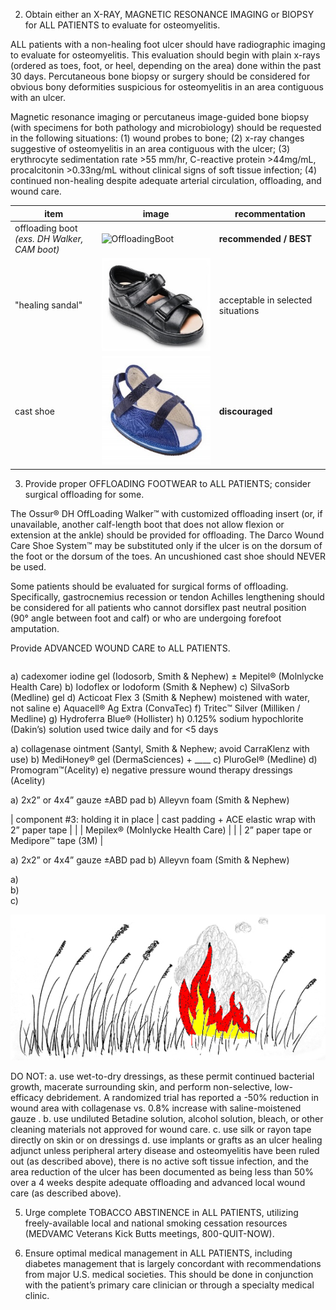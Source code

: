 2. Obtain either an X-RAY, MAGNETIC RESONANCE IMAGING or BIOPSY for ALL PATIENTS to evaluate for osteomyelitis.

ALL patients with a non-healing foot ulcer should have radiographic imaging to evaluate for osteomyelitis. This evaluation should begin with plain x-rays (ordered as toes, foot, or heel, depending on the area) done within the past 30 days. Percutaneous bone biopsy or surgery should be considered for obvious bony deformities suspicious for osteomyelitis in an area contiguous with an ulcer.

Magnetic resonance imaging or percutaneus image-guided bone biopsy (with specimens for both pathology and microbiology) should be requested in the following situations: (1) wound probes to bone; (2) x-ray changes suggestive of osteomyelitis in an area contiguous with the ulcer; (3) erythrocyte sedimentation rate >55 mm/hr, C-reactive protein >44mg/mL, procalcitonin >0.33ng/mL  without clinical signs of soft tissue infection; (4) continued non-healing despite adequate arterial circulation, offloading, and wound care.

| item  | image  | recommentation  |
|---|---|---|
| offloading boot<br><i>(exs. DH Walker, CAM boot)</i>  |  ![OffloadingBoot](/OffloadingBoot.jpg) | <b>recommended / BEST</b> | 
| "healing sandal"  |  ![HealingSandal](/assets/HealingSandal.jpg) | acceptable in selected situations |
| cast shoe  | ![cast shoe](/assets/CastShoe.jpg) | <b>discouraged</b> |


3. Provide proper OFFLOADING FOOTWEAR to ALL PATIENTS; consider surgical offloading for some.

The Ossur® DH OffLoading Walker™ with customized offloading insert (or, if unavailable, another calf-length boot that does not allow flexion or extension at the ankle) should be provided for offloading. The Darco Wound Care Shoe System™ may be substituted only if the ulcer is on the dorsum of the foot or the dorsum of the toes. An uncushioned cast shoe should NEVER be used.


Some patients should be evaluated for surgical forms of offloading. Specifically, gastrocnemius recession or tendon Achilles lengthening should be considered for all patients who cannot dorsiflex past neutral position (90° angle between foot and calf) or who are undergoing forefoot amputation. 

Provide ADVANCED WOUND CARE to ALL PATIENTS.

|   |   |
|---|---|


a)	cadexomer iodine gel (Iodosorb, Smith & Nephew) ± Mepitel® (Molnlycke Health Care)
b)	Iodoflex or Iodoform (Smith & Nephew)
c)	SilvaSorb (Medline) gel
d)	Acticoat Flex 3 (Smith & Nephew) moistened with water, not saline
e)	Aquacell® Ag Extra (ConvaTec)
f)	Tritec™ Silver (Milliken  / Medline)
g)	Hydroferra Blue® (Hollister)
h)	0.125% sodium hypochlorite (Dakin’s) solution used twice daily and for <5 days



a)	collagenase ointment (Santyl, Smith & Nephew; avoid CarraKlenz with use)
b)	MediHoney® gel (DermaSciences) + ____
c)	PluroGel® (Medline)
d)	Promogram™(Acelity)
e)	negative pressure wound therapy dressings (Acelity)


a)	2x2” or 4x4” gauze ±ABD pad
b)	Alleyvn foam (Smith & Nephew)



| component #3: holding it in place  | cast padding + ACE elastic wrap with 2” paper tape  |
|   | Mepilex® (Molnlycke Health Care)  |
|   | 2” paper tape or Medipore™ tape (3M)  |




a)	2x2” or 4x4” gauze ±ABD pad
b)	Alleyvn foam (Smith & Nephew)


a)	
b)	
c)	


![Foot infections: put out the fire!](/assets/WildfireColor.jpg "Foot infections: put out the fire!")


DO NOT: 
a.	use wet-to-dry dressings, as these permit continued bacterial growth, macerate surrounding skin, and perform non-selective, low-efficacy debridement. A randomized trial has reported a -50% reduction in wound area with collagenase vs. 0.8% increase with saline-moistened gauze . 
b.	use undiluted Betadine solution, alcohol solution, bleach, or other cleaning materials not approved for wound care. 
c.	use silk or rayon tape directly on skin or on dressings 
d.	use implants or grafts as an ulcer healing adjunct unless peripheral artery disease and osteomyelitis have been ruled out (as described above), there is no active soft tissue infection, and the area reduction of the ulcer has been documented as being less than 50% over a 4 weeks despite adequate offloading and advanced local wound care (as described above). 

5. Urge complete TOBACCO ABSTINENCE in ALL PATIENTS, utilizing freely-available local and national smoking cessation resources (MEDVAMC Veterans Kick Butts meetings, 800-QUIT-NOW).

6. Ensure optimal medical management in ALL PATIENTS, including diabetes management that is largely concordant with recommendations from major U.S. medical societies. This should be done in conjunction with the patient’s primary care clinician or through a specialty medical clinic.
